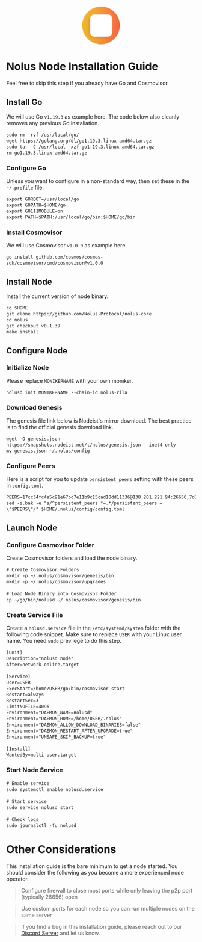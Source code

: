 <p align="center">
  <img height="100" height="auto" src="https://raw.githubusercontent.com/Nodeist/Kurulumlar/main/logos/nolus.png">
</p>



# Nolus Node Installation Guide
Feel free to skip this step if you already have Go and Cosmovisor.


## Install Go
We will use Go `v1.19.3` as example here. The code below also cleanly removes any previous Go installation.

```
sudo rm -rvf /usr/local/go/
wget https://golang.org/dl/go1.19.3.linux-amd64.tar.gz
sudo tar -C /usr/local -xzf go1.19.3.linux-amd64.tar.gz
rm go1.19.3.linux-amd64.tar.gz
```

### Configure Go
Unless you want to configure in a non-standard way, then set these in the `~/.profile` file.

```
export GOROOT=/usr/local/go
export GOPATH=$HOME/go
export GO111MODULE=on
export PATH=$PATH:/usr/local/go/bin:$HOME/go/bin
```


### Install Cosmovisor
We will use Cosmovisor `v1.0.0` as example here.

```
go install github.com/cosmos/cosmos-sdk/cosmovisor/cmd/cosmovisor@v1.0.0
```

## Install Node
Install the current version of node binary.

```
cd $HOME
git clone https://github.com/Nolus-Protocol/nolus-core
cd nolus
git checkout v0.1.39
make install
```

## Configure Node
### Initialize Node
Please replace `MONIKERNAME` with your own moniker.

```
nolusd init MONIKERNAME --chain-id nolus-rila
```

### Download Genesis
The genesis file link below is Nodeist's mirror download. The best practice is to find the official genesis download link.

```
wget -O genesis.json https://snapshots.nodeist.net/t/nolus/genesis.json --inet4-only
mv genesis.json ~/.nolus/config
```

### Configure Peers
Here is a script for you to update `persistent_peers` setting with these peers in `config.toml`.
```
PEERS=17cc34fc4a5c91e67bc7e11b9c15cad10dd11336@138.201.221.94:26656,7d1ac536c8451d1b64e9702fb172ac5b1b725778@65.109.85.221:9000,b6c8dc38a5dba19a3f10d23b3572065db9265fa3@65.109.85.225:9000,3043450abbb1026c2e73d8a2549ee2e395ea5454@65.108.78.41:36656,36bf6f60f2914352c93dcc6d827885e3e58b1f2b@158.160.20.18:26656,ef404b6e855c70ee51532ca83407350d2379bdec@5.161.101.185:26656,d5519e378247dfb61dfe90652d1fe3e2b3005a5b@65.109.68.190:43656,e95c1138763c637ca62a391bc316c9a96283d79f@188.40.122.98:36656,1a5f37caaa5dd174bc2797bf2a70b804e71bc632@162.55.42.27:26656
sed -i.bak -e "s/^persistent_peers *=.*/persistent_peers = \"$PEERS\"/" $HOME/.nolus/config/config.toml
```

## Launch Node
### Configure Cosmovisor Folder
Create Cosmovisor folders and load the node binary.

```
# Create Cosmovisor Folders
mkdir -p ~/.nolus/cosmovisor/genesis/bin
mkdir -p ~/.nolus/cosmovisor/upgrades

# Load Node Binary into Cosmovisor Folder
cp ~/go/bin/nolusd ~/.nolus/cosmovisor/genesis/bin
```

### Create Service File
Create a `nolusd.service` file in the `/etc/systemd/system` folder with the following code snippet. Make sure to replace `USER` with your Linux user name. You need `sudo` previlege to do this step.

```
[Unit]
Description="nolusd node"
After=network-online.target

[Service]
User=USER
ExecStart=/home/USER/go/bin/cosmovisor start
Restart=always
RestartSec=3
LimitNOFILE=4096
Environment="DAEMON_NAME=nolusd"
Environment="DAEMON_HOME=/home/USER/.nolus"
Environment="DAEMON_ALLOW_DOWNLOAD_BINARIES=false"
Environment="DAEMON_RESTART_AFTER_UPGRADE=true"
Environment="UNSAFE_SKIP_BACKUP=true"

[Install]
WantedBy=multi-user.target
```

### Start Node Service
```
# Enable service
sudo systemctl enable nolusd.service

# Start service
sudo service nolusd start

# Check logs
sudo journalctl -fu nolusd
```

# Other Considerations
This installation guide is the bare minimum to get a node started. You should consider the following as you become a more experienced node operator.



> Configure firewall to close most ports while only leaving the p2p port (typically 26656) open

> Use custom ports for each node so you can run multiple nodes on the same server

> If you find a bug in this installation guide, please reach out to our [Discord Server](https://discord.gg/yV2nEunsTY) and let us know.

